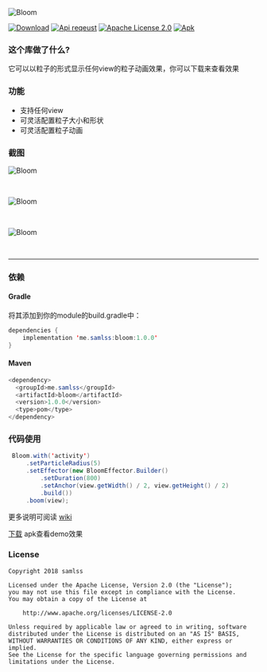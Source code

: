
![Bloom](https://github.com/samlss/Bloom/blob/master/screenshots/bloom.png)

 [![Download](https://api.bintray.com/packages/samlss/maven/bloom/images/download.svg)](https://bintray.com/samlss/maven/bloom/_latestVersion) [![Api reqeust](https://img.shields.io/badge/API-11+-brightgreen.svg?style=flat)](https://android-arsenal.com/api?level=11#l11)    [![Apache License 2.0](https://img.shields.io/hexpm/l/plug.svg)](https://github.com/samlss/Bloom/blob/master/LICENSE)  [![Apk](https://img.shields.io/badge/apk-download-orange.svg)](https://github.com/samlss/Bloom/blob/master/apks/Bloom-V1.0.0.apk?raw=true)  


### 这个库做了什么?
它可以以粒子的形式显示任何view的粒子动画效果，你可以下载来查看效果

### 功能
- 支持任何view
- 可灵活配置粒子大小和形状
- 可灵活配置粒子动画

### 截图

![Bloom](https://github.com/samlss/Bloom/blob/master/screenshots/screenshot1.gif)

<br>

![Bloom](https://github.com/samlss/Bloom/blob/master/screenshots/screenshot2.gif)

<br>

![Bloom](https://github.com/samlss/Bloom/blob/master/screenshots/screenshot3.gif)

<br>

------
### 依赖

#### Gradle
将其添加到你的module的build.gradle中：
  ```java
  dependencies {
      implementation 'me.samlss:bloom:1.0.0'
  }
  ```

#### Maven
```java
<dependency>
  <groupId>me.samlss</groupId>
  <artifactId>bloom</artifactId>
  <version>1.0.0</version>
  <type>pom</type>
</dependency>
```

### 代码使用

```java
 Bloom.with('activity')
     .setParticleRadius(5)
     .setEffector(new BloomEffector.Builder()
         .setDuration(800)
         .setAnchor(view.getWidth() / 2, view.getHeight() / 2)
         .build())
     .boom(view);
```



更多说明可阅读 [wiki](https://github.com/samlss/Bloom/wiki) 

[下载](https://github.com/samlss/Bloom/blob/master/apks/Bloom-V1.0.0.apk?raw=true) apk查看demo效果

### License

```
Copyright 2018 samlss

Licensed under the Apache License, Version 2.0 (the "License");
you may not use this file except in compliance with the License.
You may obtain a copy of the License at

    http://www.apache.org/licenses/LICENSE-2.0

Unless required by applicable law or agreed to in writing, software
distributed under the License is distributed on an "AS IS" BASIS,
WITHOUT WARRANTIES OR CONDITIONS OF ANY KIND, either express or implied.
See the License for the specific language governing permissions and
limitations under the License.
```
